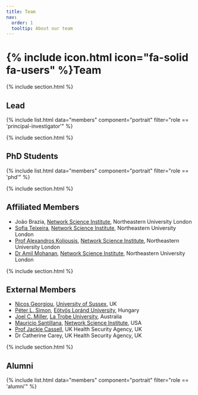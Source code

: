 ```yaml
---
title: Team
nav:
  order: 1
  tooltip: About our team
---
```


# {% include icon.html icon="fa-solid fa-users" %}Team

{% include section.html %}

## Lead

{% include list.html data="members" component="portrait" filter="role == 'principal-investigator'" %}

{% include section.html %}

## PhD Students

{% include list.html data="members" component="portrait" filter="role == 'phd'" %}

{% include section.html %}


## Affiliated Members

- João Brazia, <a href="http://networkscienceinstitute.org">Network Science Institute</a>, Northeastern University London
- <a href='https://andreiasofiateixeira.com/'>Sofia Teixeira</a>, <a href="http://networkscienceinstitute.org">Network Science Institute</a>, Northeastern University London
- <a href='https://www.turing.ac.uk/people/turing-fellows/alexandros-koliousis'>Prof Alexandros Koliousis</a>, <a href="http://networkscienceinstitute.org">Network Science Institute</a>, Northeastern University London
- <a href='https://www.ucl.ac.uk/social-historical-sciences/case-studies/2022/sep/amil-mohanan-phd'>Dr Amil Mohanan</a>, <a href="http://networkscienceinstitute.org">Network Science Institute</a>, Northeastern University London

{% include section.html %}


## External Members

- <a href='https://profiles.sussex.ac.uk/p329373-nicos-georgiou'>Nicos Georgiou</a>, <a href='https://www.sussex.ac.uk/'>University of Sussex</a>, UK
- <a href='https://simonp.web.elte.hu/'>Péter L. Simon</a>, <a href='https://www.elte.hu/'>Eötvös Loránd University</a>, Hungary
- <a href='https://scholars.latrobe.edu.au/jcmiller/'>Joel C. Miller</a>, <a href='https://www.latrobe.edu.au/'>La Trobe University</a>, Australia
- <a href='https://www.mighte.org/'>Mauricio Santillana</a>, <a href="http://networkscienceinstitute.org">Network Science Institute</a>, USA
- <a href='https://researchportal.ukhsa.gov.uk/en/persons/jacqueline-cassell'>Prof Jackie Cassell</a>, UK Health Security Agency, UK
- Dr Catherine Carey, UK Health Security Agency, UK

{% include section.html %}


## Alumni

{% include list.html data="members" component="portrait" filter="role == 'alumni'" %}